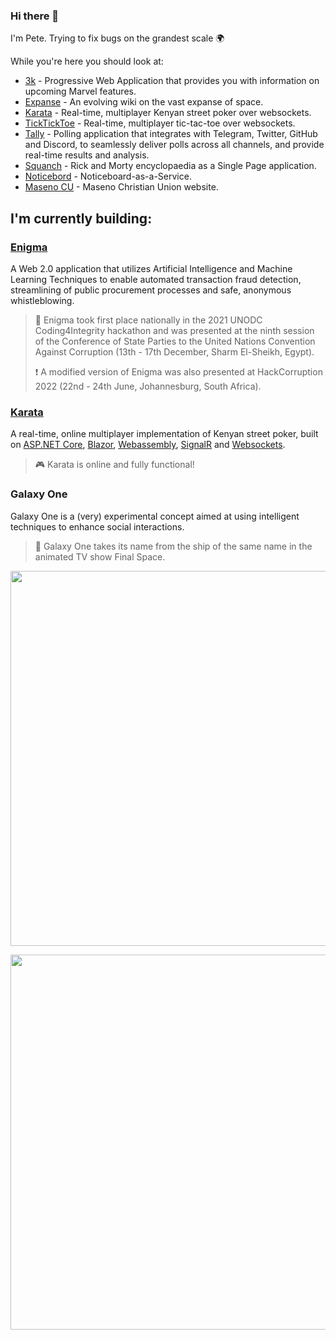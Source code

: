 ### Hi there 👋

I'm Pete. Trying to fix bugs on the grandest scale 🌍

While you're here you should look at:
- [3k](https://3k.netlify.app) - Progressive Web Application that provides you with information on upcoming Marvel features.
- [Expanse](https://sixpeteunder.github.io/expanse) - An evolving wiki on the vast expanse of space.
- [Karata](https://karatagame.herokuapp.com) - Real-time, multiplayer Kenyan street poker over websockets.
- [TickTickToe](https://github.com/sixpeteunder/tickticktoe) - Real-time, multiplayer tic-tac-toe over websockets.
- [Tally](https://github.com/sixpeteunder/tally) - Polling application that integrates with Telegram, Twitter, GitHub and Discord, to seamlessly deliver polls across all channels, and provide real-time results and analysis.
- [Squanch](https://squanch.netlify.app) - Rick and Morty encyclopaedia as a Single Page application.
- [Noticebord](https://noticebord.herokuapp.com) - Noticeboard-as-a-Service.
- [Maseno CU](https://masenocu.org) - Maseno Christian Union website.

## I'm currently building:

### [Enigma](https://github.com/teamenigmahq)  

A Web 2.0 application that utilizes Artificial Intelligence and Machine Learning Techniques to enable automated transaction fraud detection, streamlining of public procurement processes and safe, anonymous whistleblowing.

> 🥇 Enigma took first place nationally in the 2021 UNODC Coding4Integrity hackathon and was presented at the ninth session of the Conference of State Parties to the United Nations Convention Against Corruption (13th - 17th December, Sharm El-Sheikh, Egypt).
>
> ❗ A modified version of Enigma was also presented at HackCorruption 2022 (22nd - 24th June, Johannesburg, South Africa).

### [Karata](https://github.com/sixpeteunder/karata)

A real-time, online multiplayer implementation of Kenyan street poker, built on [ASP.NET Core](https://asp.net), [Blazor](https://dotnet.microsoft.com/en-us/apps/aspnet/web-apps/blazor), [Webassembly](https://webassembly.org/), [SignalR](https://signalr.net) and [Websockets](https://developer.mozilla.org/en-US/docs/Web/API/WebSockets_API).

> 🎮 Karata is online and fully functional!

### Galaxy One

Galaxy One is a (very) experimental concept aimed at using intelligent techniques to enhance social interactions.

> 🚀 Galaxy One takes its name from the ship of the same name in the animated TV show Final Space.


<p align="center">
  <img width="600em" align="center" src="https://github-readme-stats.vercel.app/api?username=sixpeteunder&theme=gotham&count_private=true&show_icons=true" />
</p>
<p align="center">
  <img width="600em" align="center" src="https://github-readme-stats.vercel.app/api/top-langs/?username=sixpeteunder&theme=gotham&hide=css,html&layout=compact" />
</p>
